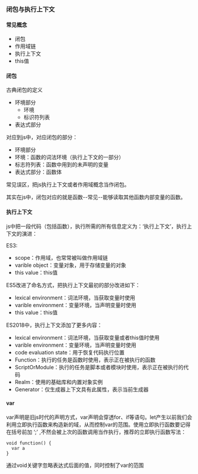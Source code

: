 ### 闭包与执行上下文

#### 常见概念
* 闭包
* 作用域链
* 执行上下文
* this值

#### 闭包
古典闭包的定义
* 环境部分
  * 环境
  * 标识符列表
* 表达式部分

对应到js中，对应闭包的部分：
* 环境部分
 * 环境：函数的词法环境（执行上下文的一部分）
 * 标志符列表：函数中用到的未声明的变量
* 表达式部分：函数体

常见误区，把js执行上下文或者作用域概念当作闭包。

其实在js中，闭包对应的就是函数--常见--能够读取其他函数内部变量的函数。

#### 执行上下文
js中把一段代码（包括函数），执行所需的所有信息定义为：‘执行上下文’，执行上下文的演进：

ES3:
* scope：作用域，也常常被叫做作用域链
* varible object：变量对象，用于存储变量的对象
* this value：this值

ES5改进了命名方式，把执行上下文最初的部分改进如下：
* lexical environment：词法环境，当获取变量时使用
* varible environment：变量环境，当声明变量时使用
* this value：this值

ES2018中，执行上下文添加了更多内容：
* lexical environment：词法环境，当获取变量或者this值时使用
* varible environment：变量环境，当声明变量时使用
* code evaluation state：用于恢复代码执行位置
* Function：执行的任务是函数时使用，表示正在被执行的函数
* ScriptOrModule：执行的任务是脚本或者模块时使用，表示正在被执行的代码
* Realm：使用的基础库和内置对象实例
* Generator：仅生成器上下文具有此属性，表示当前生成器

#### var
var声明是旧js时代的声明方式，var声明会穿透for、if等语句。let产生以前我们会利用立即执行函数来构造新的域，从而控制var的范围。使用立即执行函数要记得在括号前加 ‘;’ ,不然会被上次的函数调用当作执行，推荐的立即执行函数写法：
```
void function() {
  var a
}
```
通过void关键字忽略表达式后面的值，同时控制了var的范围



